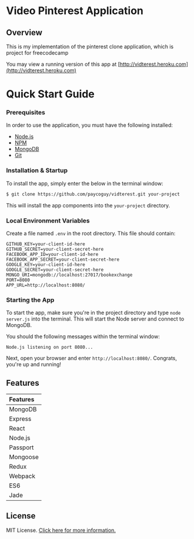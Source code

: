 # Video Pinterest Application

## Overview

This is my implementation of the pinterest clone application, which is project for freecodecamp

You may view a running version of this app at
[http://vidterest.heroku.com](http://vidterest.heroku.com)


# Quick Start Guide

### Prerequisites

In order to use the  application, you must have the following installed:

- [Node.js](https://nodejs.org/)
- [NPM](https://nodejs.org/)
- [MongoDB](http://www.mongodb.org/)
- [Git](https://git-scm.com/)

### Installation & Startup

To install the app, simply enter the below in the terminal window:

```bash
$ git clone https://github.com/paycoguy/vidterest.git your-project
```

This will install the  app components into the `your-project` directory.

### Local Environment Variables

Create a file named `.env` in the root directory. This file should contain:

```
GITHUB_KEY=your-client-id-here
GITHUB_SECRET=your-client-secret-here
FACEBOOK_APP_ID=your-client-id-here
FACEBOOK_APP_SECRET=your-client-secret-here
GOOGLE_KEY=your-client-id-here
GOOGLE_SECRET=your-client-secret-here
MONGO_URI=mongodb://localhost:27017/bookexchange
PORT=8080
APP_URL=http://localhost:8080/
```


### Starting the App

To start the app, make sure you're in the project directory and type `node server.js` into the terminal. This will start the Node server and connect to MongoDB.

You should the following messages within the terminal window:

```
Node.js listening on port 8080...
```

Next, open your browser and enter `http://localhost:8080/`. Congrats, you're up and running!

## Features

| Features 
|:---------         
| MongoDB           
| Express  
| React  
| Node.js         
| Passport         
| Mongoose  
| Redux
| Webpack    
| ES6        
| Jade           

## License

MIT License. [Click here for more information.](LICENSE.md)
